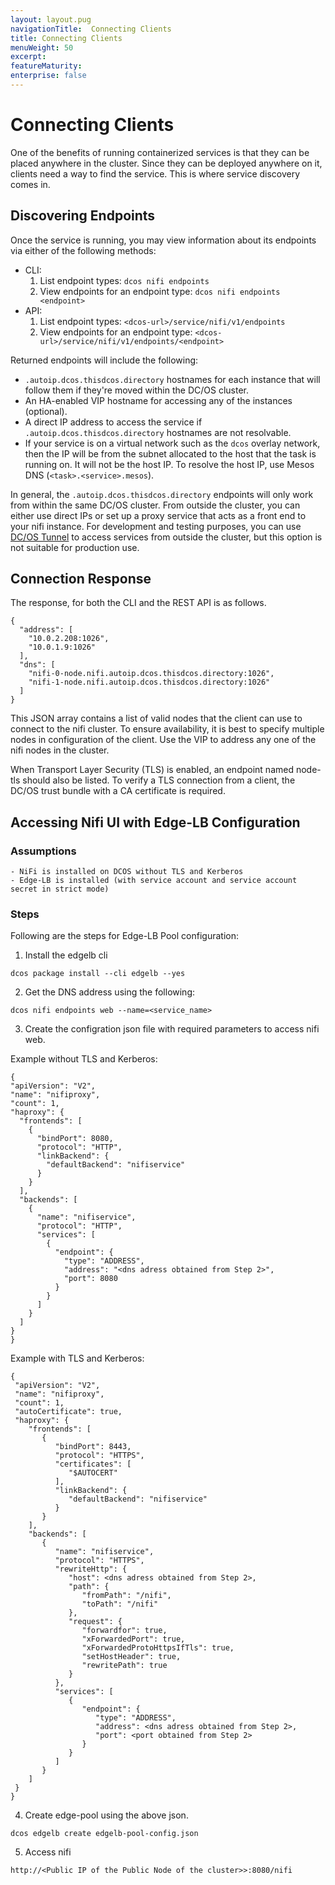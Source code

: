 ```yaml
---
layout: layout.pug
navigationTitle:  Connecting Clients
title: Connecting Clients
menuWeight: 50
excerpt:
featureMaturity:
enterprise: false
---
```


# Connecting Clients
One of the benefits of running containerized services is that they can be placed anywhere in the cluster. Since they can be deployed anywhere on it, clients need a way to find the service. This is where service discovery comes in.


## Discovering Endpoints

Once the service is running, you may view information about its endpoints via either of the following methods:
- CLI:
  1. List endpoint types: `dcos nifi endpoints`
  2. View endpoints for an endpoint type: `dcos nifi endpoints <endpoint>`
- API:
  1. List endpoint types: `<dcos-url>/service/nifi/v1/endpoints`
  2. View endpoints for an endpoint type: `<dcos-url>/service/nifi/v1/endpoints/<endpoint>`

Returned endpoints will include the following:
- `.autoip.dcos.thisdcos.directory` hostnames for each instance that will follow them if they're moved within the DC/OS cluster.
- An HA-enabled VIP hostname for accessing any of the instances (optional).
- A direct IP address to access the service if `.autoip.dcos.thisdcos.directory` hostnames are not resolvable.
- If your service is on a virtual network such as the `dcos` overlay network, then the IP will be from the subnet allocated to the host that the task is running on. It will not be the host IP. To resolve the host IP, use Mesos DNS (`<task>.<service>.mesos`).

In general, the `.autoip.dcos.thisdcos.directory` endpoints will only work from within the same DC/OS cluster. From outside the cluster, you can either use direct IPs or set up a proxy service that acts as a front end to your nifi instance. For development and testing purposes, you can use [DC/OS Tunnel](https://docs.mesosphere.com/1.10/administering-clusters/sshcluster/) to access services from outside the cluster, but this option is not suitable for production use.


## Connection Response

The response, for both the CLI and the REST API is as follows.

```shell
{
  "address": [
    "10.0.2.208:1026",
    "10.0.1.9:1026"
  ],
  "dns": [
    "nifi-0-node.nifi.autoip.dcos.thisdcos.directory:1026",
    "nifi-1-node.nifi.autoip.dcos.thisdcos.directory:1026"
  ]
}
```

This JSON array contains a list of valid nodes that the client can use to connect to the nifi cluster. To ensure availability, it is best to specify multiple nodes in configuration of the client. Use the VIP to address any one of the nifi nodes in the cluster.

When Transport Layer Security (TLS) is enabled, an endpoint named node-tls should also be listed. To verify a TLS connection from a client, the DC/OS trust bundle with a CA certificate is required.

## Accessing Nifi UI with Edge-LB Configuration

### Assumptions
    - NiFi is installed on DCOS without TLS and Kerberos
    - Edge-LB is installed (with service account and service account secret in strict mode)

### Steps 

Following are the steps for Edge-LB Pool configuration:

  1. Install the edgelb cli
  ```shell
  dcos package install --cli edgelb --yes
  ```
  2. Get the DNS address using the following:
  ```shell
  dcos nifi endpoints web --name=<service_name>
  ```  
  3. Create the configration json file with required parameters to access nifi web.
  
  Example without TLS and Kerberos:

  ```shell
{
  "apiVersion": "V2",
  "name": "nifiproxy",
  "count": 1,
  "haproxy": {
    "frontends": [
      {
        "bindPort": 8080,
        "protocol": "HTTP",
        "linkBackend": {
          "defaultBackend": "nifiservice"
        }
      }
    ],
    "backends": [
      {
        "name": "nifiservice",
        "protocol": "HTTP",
        "services": [
          {
            "endpoint": {
              "type": "ADDRESS",
              "address": "<dns adress obtained from Step 2>",
              "port": 8080
            }
          }
        ]
      }
    ]
  }
}
  ```
Example with TLS and Kerberos:

  ```shell
{
   "apiVersion": "V2",
   "name": "nifiproxy",
   "count": 1,
   "autoCertificate": true,
   "haproxy": {
      "frontends": [
         {
            "bindPort": 8443,
            "protocol": "HTTPS",
            "certificates": [
               "$AUTOCERT"
            ],
            "linkBackend": {
               "defaultBackend": "nifiservice"
            }
         }
      ],
      "backends": [
         {
            "name": "nifiservice",
            "protocol": "HTTPS",
            "rewriteHttp": {
               "host": <dns adress obtained from Step 2>,
               "path": {
                  "fromPath": "/nifi",
                  "toPath": "/nifi"
               },
               "request": {
                  "forwardfor": true,
                  "xForwardedPort": true,
                  "xForwardedProtoHttpsIfTls": true,
                  "setHostHeader": true,
                  "rewritePath": true
               }
            },
            "services": [
               {
                  "endpoint": {
                     "type": "ADDRESS",
                     "address": <dns adress obtained from Step 2>,
                     "port": <port obtained from Step 2>
                  }
               }
            ]
         }
      ]
   }
}

  ```

  4. Create edge-pool using the above json.
  ```shell
  dcos edgelb create edgelb-pool-config.json
  ```    
  5. Access nifi
  ```shell
  http://<Public IP of the Public Node of the cluster>>:8080/nifi
  ```      
  
